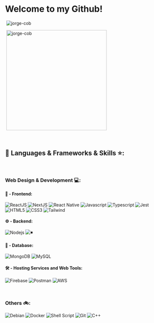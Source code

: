 # Welcome to my Github!

<p>&nbsp;<img align="center" src="https://github-readme-stats.zohan.tech/api?username=jorge-cob&show_icons=true&locale=en&theme=gruvbox&include_all_commits=true&hide=contribs&hide_rank=true" alt="jorge-cob" /></p>
<p>&nbsp;<img align="center" style="width:327px" src="https://github-readme-stats.vercel.app/api/top-langs/?username=anuraghazra&hide_progress=true&theme=gruvbox" alt="jorge-cob" /></p>
<p>&nbsp;</p>

## 🔨 Languages & Frameworks & Skills ⭐️:

<p>&nbsp;</p>


### Web Design & Development 💻:
####  	:sunrise_over_mountains: - Frontend:
![ReactJS](https://img.shields.io/badge/-ReactJS-%2361DAFB?style=for-the-badge&logo=react&logoColor=white)
![NextJS](https://img.shields.io/badge/next.js-000000?style=for-the-badge&logo=nextdotjs&logoColor=white)
![React Native](https://img.shields.io/badge/-React_NATIVE-%2361DAFB?style=for-the-badge&logo=react&logoColor=white)
![Javascript](https://img.shields.io/badge/JavaScript-F7DF1E.svg?style=for-the-badge&logo=javascript&logoColor=white)
![Typescript](https://shields.io/badge/TypeScript-3178C6?style=for-the-badge&logo=TypeScript&logoColor=white)
![Jest](https://img.shields.io/badge/Jest-323330?style=for-the-badge&logo=Jest&logoColor=white)
![HTML5](https://img.shields.io/badge/-HTML5-E34F26?style=for-the-badge&logo=html5&logoColor=white)
![CSS3](https://img.shields.io/badge/-CSS3-1572B6?style=for-the-badge&logo=css3)
![Tailwind](https://img.shields.io/badge/TailwindCSS-06B6D4?style=for-the-badge&logo=tailwindcss&logoColor=white)


#### :gear: - Backend:
![Nodejs](https://img.shields.io/badge/Node.js-43853D.svg?style=for-the-badge&logo=node.js&logoColor=white)
![◾️](https://img.shields.io/badge/Express.js-404D59?style=for-the-badge&logo=express&logoColor=white)

#### :floppy_disk: - Database:
![MongoDB](https://img.shields.io/badge/MongoDB-4EA94B?style=for-the-badge&logo=mongodb&logoColor=white)
![MySQL](https://img.shields.io/badge/MySQL-005C84?style=for-the-badge&logo=mysql&logoColor=white)

#### :hammer_and_wrench: 	 - Hosting Services and Web Tools:
![Firebase](https://img.shields.io/badge/Firebase-039BE5?style=for-the-badge&logo=Firebase&logoColor=white)
![Postman](https://img.shields.io/badge/Postman-FF6C37?style=for-the-badge&logo=postman&logoColor=white)
![AWS](https://img.shields.io/badge/AWS-333333?style=for-the-badge&logo=amazon&logoColor=yellow)

<p>&nbsp;</p>

### Others :bike:: 
![Debian](https://img.shields.io/badge/Debian-a8132f?style=for-the-badge&logo=debian&logoColor=fff)
![Docker](https://custom-icon-badges.herokuapp.com/badge/Docker-0db7ed.svg?style=for-the-badge&logo=docker&logoColor=white)
![Shell Script](https://img.shields.io/badge/Shell_Script-121011?style=for-the-badge&logo=gnu-bash&logoColor=white)
![Git](https://img.shields.io/badge/GIT-E44C30?style=for-the-badge&logo=git&logoColor=white)
![C++](https://custom-icon-badges.herokuapp.com/badge/C++-9C033A.svg?style=for-the-badge&logo=cpp2&logoColor=white)
